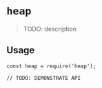 # `heap`

> TODO: description

## Usage

```
const heap = require('heap');

// TODO: DEMONSTRATE API
```
